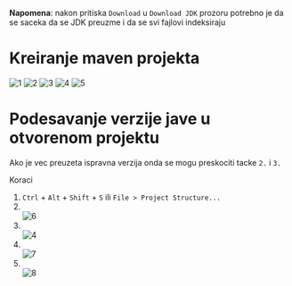 **Napomena**: nakon pritiska `Download` u `Download JDK` prozoru potrebno je da se saceka da se JDK preuzme i da se svi fajlovi indeksiraju

# Kreiranje maven projekta
![1](./resursi/1/1.png)
![2](./resursi/1/2.png)
![3](./resursi/1/3.png)
![4](./resursi/1/4.png)
![5](./resursi/1/5.png)

# Podesavanje verzije jave u otvorenom projektu

Ako je vec preuzeta ispravna verzija onda se mogu preskociti tacke `2.` i `3.`

Koraci
1. `Ctrl` + `Alt` + `Shift` + `S` ili `File > Project Structure...`
2. <br>![6](./resursi/1/6.png)
3. <br>![4](./resursi/1/4.png)
4. <br>![7](./resursi/1/7.png)
5. <br>![8](./resursi/1/8.png)